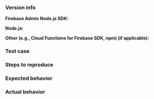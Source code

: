 <!--

Thank you for contributing to the Firebase community!

Have a usage question?
=======================
We get lots of those and we love helping you, but GitHub is not the best place for them and they
will be closed. Here are some resources to get help:

- Go through the guides: https://firebase.google.com/docs/admin/setup/
- Read the full API reference: https://firebase.google.com/docs/reference/admin/node/

If the official documentation doesn't help, try asking through our official support channels:

- Firebase Google Group: https://groups.google.com/forum/#!forum/firebase-talk/
- Other official support channels: https://firebase.google.com/support/

*Please avoid double posting across multiple channels!*

Think you found a bug?
=======================
Yeah, we're definitely not perfect! Please use the bug report template below and include a minimal
repro when opening the issue.


Have a feature request?
========================
Great, we love hearing how we can improve our products! Share you idea through our
feature request support channel: https://firebase.google.com/support/contact/bugs-features/.

-->


### Version info

<!-- What versions of the following libraries are you using? Note that your issue may already
be fixed in the latest versions. -->

**Firebase Admin Node.js SDK:**

**Node.js:**

**Other (e.g., Cloud Functions for Firebase SDK, npm) (if applicable):**

### Test case

<!-- Provide a minimal, complete, and verifiable example (http://stackoverflow.com/help/mcve). -->


### Steps to reproduce

<!-- Provide the steps needed to reproduce the issue given the above test case. -->


### Expected behavior

<!-- What is the expected behavior? -->


### Actual behavior

<!-- What is the actual behavior? -->
